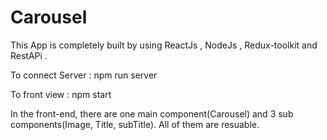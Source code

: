 # Carousel
This App is completely built by using ReactJs , NodeJs , Redux-toolkit and RestAPi .   


To connect Server : npm run server 


To front view : npm start

In the front-end, there are one main component(Carousel) and 3 sub components(Image, Title, subTitle). All of them are resuable.
